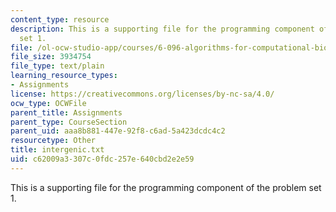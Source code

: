 ```yaml
---
content_type: resource
description: This is a supporting file for the programming component of the problem
  set 1.
file: /ol-ocw-studio-app/courses/6-096-algorithms-for-computational-biology-spring-2005/c62009a3307c0fdc257e640cbd2e2e59_intergenic.txt
file_size: 3934754
file_type: text/plain
learning_resource_types:
- Assignments
license: https://creativecommons.org/licenses/by-nc-sa/4.0/
ocw_type: OCWFile
parent_title: Assignments
parent_type: CourseSection
parent_uid: aaa8b881-447e-92f8-c6ad-5a423dcdc4c2
resourcetype: Other
title: intergenic.txt
uid: c62009a3-307c-0fdc-257e-640cbd2e2e59
---
```

This is a supporting file for the programming component of the problem set 1.